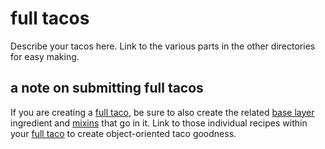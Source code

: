 full tacos
==========

Describe your tacos here. Link to the various parts in the other directories for easy making.

a note on submitting full tacos
-----------------------------

If you are creating a [full taco](/full_tacos), be sure to also create the related [base layer](/base_layers) ingredient and [mixins](/mixins) that go in it. Link to those individual recipes within your [full taco](/full_tacos) to create object-oriented taco goodness.